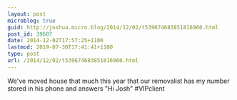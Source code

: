 ```yaml
---
layout: post
microblog: true
guid: http://joshua.micro.blog/2014/12/02/t539674683851816960.html
post_id: 39607
date: 2014-12-02T17:57:25+1100
lastmod: 2019-07-30T17:41:41+1100
type: post
url: /2014/12/02/t539674683851816960.html
---
```

We've moved house that much this year that our removalist has my number stored in his phone and answers "Hi Josh" #VIPclient
